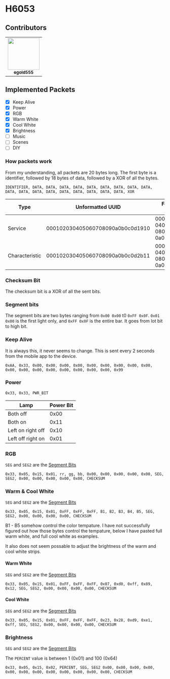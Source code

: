 # H6053
## Contributors
<table>
    <tr>
        <td align="center"><a href="https://github.com/egold555"><img src="https://github.com/egold555.png" width="100px;"/><br/><sub><b>egold555</b></sub></a><br/></td>
    </tr>
</table>


## Implemented Packets
- [x] Keep Alive
- [x] Power
- [x] RGB
- [X] Warm White
- [X] Cool White
- [X] Brightness
- [ ] Music
- [ ] Scenes
- [ ] DIY

### How packets work
From my understanding, all packets are 20 bytes long. The first byte is a identifier, followed by 18 bytes of data, followed by a XOR of all the bytes.

```
IDENTIFIER, DATA, DATA, DATA, DATA, DATA, DATA, DATA, DATA, DATA, DATA, DATA, DATA, DATA, DATA, DATA, DATA, DATA, DATA, XOR
```

| Type           | Unformatted UUID                 | Formatted UUID                       |
|----------------|----------------------------------|--------------------------------------|
| Service        | 000102030405060708090a0b0c0d1910 | 00010203-0405-0607-0809-0a0b0c0d1910 |
| Characteristic | 000102030405060708090a0b0c0d2b11 | 00010203-0405-0607-0809-0a0b0c0d2b11 |

### Checksum Bit
The checksum bit is a XOR of all the sent bits.

### Segment bits
The segment bits are two bytes ranging from `0x00 0x00` t0 `0xFF 0x0F`.
`0x01 0x00` is the first light only, and `0xFF 0x0F` is the entire bar. It goes from lot bit to high bit.

### Keep Alive
It is always this, it never seems to change. This is sent every 2 seconds from the mobile app to the device.
```
0xAA, 0x33, 0x00, 0x00, 0x00, 0x00, 0x00, 0x00, 0x00, 0x00, 0x00, 0x00, 0x00, 0x00, 0x00, 0x00, 0x00, 0x00, 0x00, 0x99
```

### Power
```
0x33, 0x33, PWR_BIT
```
| Lamp              	| Power Bit 	|
|-------------------	|-----------	|
| Both off          	| 0x00      	|
| Both on           	| 0x11      	|
| Left on right off 	| 0x10      	|
| Left off right on 	| 0x01      	|

### RGB
`SEG` and `SEG2` are the [Segment Bits](#segment-bits)
```
0x33, 0x05, 0x15, 0x01, rr, gg, bb, 0x00, 0x00, 0x00, 0x00, 0x00, SEG, SEG2, 0x00, 0x00, 0x00, 0x00, 0x00, CHECKSUM
```

### Warm & Cool White
`SEG` and `SEG2` are the [Segment Bits](#segment-bits)
```
0x33, 0x05, 0x15, 0x01, 0xFF, 0xFF, 0xFF, B1, B2, B3, B4, B5, SEG, SEG2, 0x00, 0x00, 0x00, 0x00, CHECKSUM
```
B1 - B5 somehow control the color tempature. I have not successfully figured out how those bytes control the tempature, below I have pasted full warm white, and full cool white as examples.

It also does not seem possable to adjust the brightness of the warm and cool white strips.

#### Warm White
`SEG` and `SEG2` are the [Segment Bits](#segment-bits)
```
0x33, 0x05, 0x15, 0x01, 0xFF, 0xFF, 0xFF, 0x07, 0xd0, 0xff, 0x89, 0x12, SEG, SEG2, 0x00, 0x00, 0x00, 0x00, CHECKSUM
```

#### Cool White
`SEG` and `SEG2` are the [Segment Bits](#segment-bits)
```
0x33, 0x05, 0x15, 0x01, 0xFF, 0xFF, 0xFF, 0x23, 0x28, 0xd9, 0xe1, 0xff, SEG, SEG2, 0x00, 0x00, 0x00, 0x00, CHECKSUM
```

### Brightness
`SEG` and `SEG2` are the [Segment Bits](#segment-bits)

The `PERCENT` value is between 1 (0x01) and 100 (0x64)
```
0x33, 0x05, 0x15, 0x02, PERCENT, SEG, SEG2 0x00, 0x00, 0x00, 0x00, 0x00, 0x00, 0x00, 0x00, 0x00, 0x00, 0x00, 0x00, CHECKSUM
```
